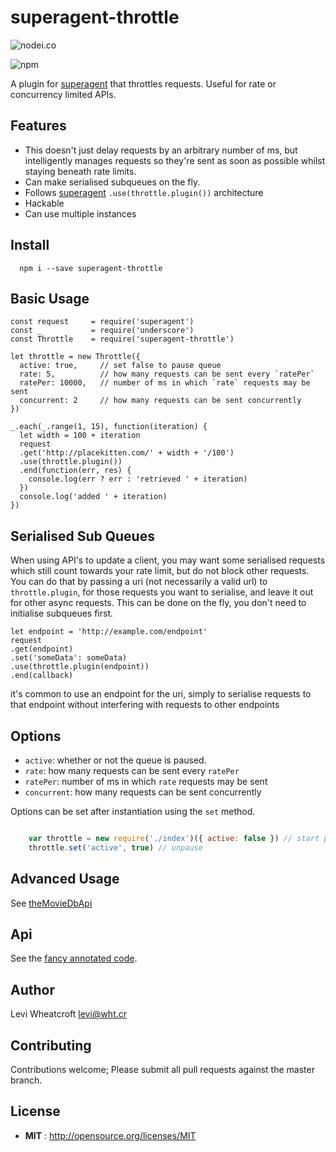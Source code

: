# superagent-throttle

![nodei.co](https://nodei.co/npm/superagent-throttle.png?downloads=true&downloadRank=true&stars=true)

![npm](https://img.shields.io/npm/v/superagent-throttle.svg)

A plugin for [superagent](https://github.com/visionmedia/superagent) that
  throttles requests. Useful for rate or concurrency limited APIs.

## Features

 * This doesn't just delay requests by an arbitrary number of ms, but
   intelligently manages requests so they're sent as soon as possible whilst
   staying beneath rate limits.
 * Can make serialised subqueues on the fly.
 * Follows [superagent](https://github.com/visionmedia/superagent)
   `.use(throttle.plugin())` architecture
 * Hackable
 * Can use multiple instances

## Install

```
  npm i --save superagent-throttle
```

## Basic Usage

    const request     = require('superagent')
    const _           = require('underscore')
    const Throttle    = require('superagent-throttle')

    let throttle = new Throttle({
      active: true,     // set false to pause queue
      rate: 5,          // how many requests can be sent every `ratePer`
      ratePer: 10000,   // number of ms in which `rate` requests may be sent
      concurrent: 2     // how many requests can be sent concurrently
    })

    _.each(_.range(1, 15), function(iteration) {
      let width = 100 + iteration
      request
      .get('http://placekitten.com/' + width + '/100')
      .use(throttle.plugin())
      .end(function(err, res) {
        console.log(err ? err : 'retrieved ' + iteration)
      })
      console.log('added ' + iteration)
    })

## Serialised Sub Queues

When using API's to update a client, you may want some serialised requests which
still count towards your rate limit, but do not block other requests. You can
do that by passing a uri (not necessarily a valid url) to `throttle.plugin`, for
those requests you want to serialise, and leave it out for other async requests.
This can be done on the fly, you don't need to initialise subqueues first.

    let endpoint = 'http://example.com/endpoint'
    request
    .get(endpoint)
    .set('someData': someData)
    .use(throttle.plugin(endpoint))
    .end(callback)

it's common to use an endpoint for the uri, simply to serialise requests to that
endpoint without interfering with requests to other endpoints

## Options

 * `active`: whether or not the queue is paused.
 * `rate`: how many requests can be sent every `ratePer`
 * `ratePer`: number of ms in which `rate` requests may be sent
 * `concurrent`: how many requests can be sent concurrently

Options can be set after instantiation using the `set` method.

```javascript

    var throttle = new require('./index')({ active: false }) // start paused
    throttle.set('active', true) // unpause

```

## Advanced Usage

See [theMovieDbApi](https://github.com/leviwheatcroft/moviedb-api/blob/master/index.js)

## Api

See the [fancy annotated code](http://leviwheatcroft.github.io/superagent-throttle/docs/index.js.html).

## Author

Levi Wheatcroft <levi@wht.cr>

## Contributing

Contributions welcome; Please submit all pull requests against the master
branch.

## License

 - **MIT** : http://opensource.org/licenses/MIT
